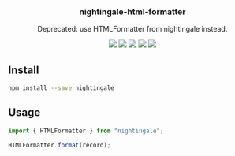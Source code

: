 <h3 align="center">
  nightingale-html-formatter
</h3>

<p align="center">
  Deprecated: use HTMLFormatter from nightingale instead.
</p>

<p align="center">
  <a href="https://npmjs.org/package/nightingale-html-formatter"><img src="https://img.shields.io/npm/v/nightingale-html-formatter.svg?style=flat-square"></a>
  <a href="https://npmjs.org/package/nightingale-html-formatter"><img src="https://img.shields.io/npm/dw/nightingale-html-formatter.svg?style=flat-square"></a>
  <a href="https://npmjs.org/package/nightingale-html-formatter"><img src="https://img.shields.io/node/v/nightingale-html-formatter.svg?style=flat-square"></a>
  <a href="https://npmjs.org/package/nightingale-html-formatter"><img src="https://img.shields.io/npm/types/nightingale-html-formatter.svg?style=flat-square"></a>
  <a href="https://codecov.io/gh/christophehurpeau/nightingale"><img src="https://img.shields.io/codecov/c/github/christophehurpeau/nightingale/master.svg?style=flat-square"></a>
</p>

## Install

```sh
npm install --save nightingale
```

## Usage

```js
import { HTMLFormatter } from "nightingale";

HTMLFormatter.format(record);
```
